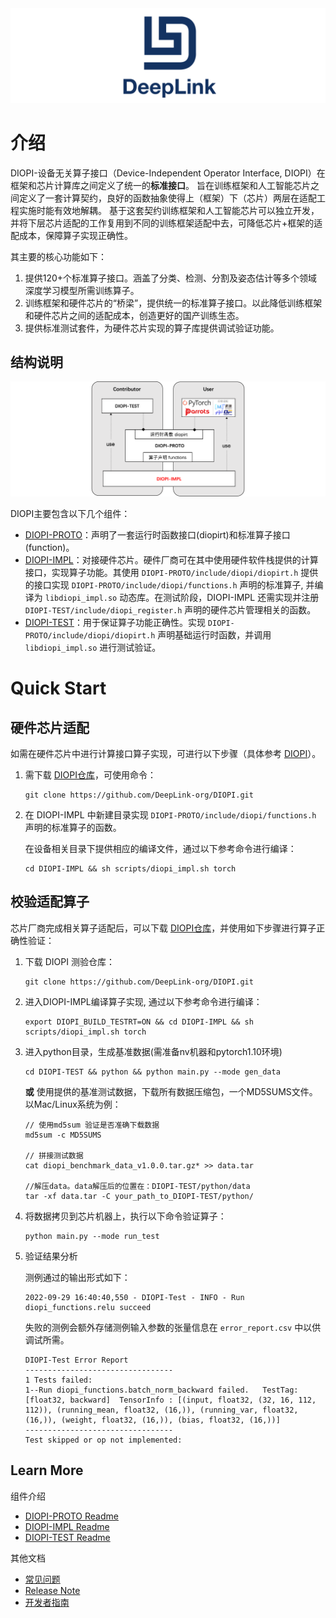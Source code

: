 <div align=center>
<img src="img/deepLink_logo.png">
</div>

# 介绍

DIOPI-设备无关算子接口（Device-Independent Operator Interface, DIOPI）在框架和芯片计算库之间定义了统一的**标准接口**。
旨在训练框架和人工智能芯片之间定义了一套计算契约，良好的函数抽象使得上（框架）下（芯片）两层在适配工程实施时能有效地解耦。
基于这套契约训练框架和人工智能芯片可以独立开发，并将下层芯片适配的工作复用到不同的训练框架适配中去，可降低芯片+框架的适配成本，保障算子实现正确性。

其主要的核心功能如下：
1. 提供120+个标准算子接口。涵盖了分类、检测、分割及姿态估计等多个领域深度学习模型所需训练算子。
2. 训练框架和硬件芯片的“桥梁”，提供统一的标准算子接口。以此降低训练框架和硬件芯片之间的适配成本，创造更好的国产训练生态。
3. 提供标准测试套件，为硬件芯片实现的算子库提供调试验证功能。

<!--1. DIOPI-PROTO 中定义了120多个标准算子接口，此处主要以功能角度计数，如 add 算子及其 scalar/inplace/backward 版本统计为 1 个算子接口。DIOPI 算子库涵盖了分类、检测、分割及姿态估计等多个领域深度学习模型所需训练算子。
2. DIOPI-IMPL 实现的标准算子库将使用统一的标准算子接口连接训练框架和硬件芯片，以此降低训练框架和硬件芯片之间的适配成本，创造更好的国产训练生态。
3. DIOPI-TEST 作为独立的测试框架为硬件芯片实现的算子库提供调试验证功能。-->


## 结构说明

<!--![DIOPI结构图如图所示](img/structure3.png)-->

<img src="img/structure2.png">

DIOPI主要包含以下几个组件：

- [DIOPI-PROTO](https://github.com/DeepLink-org/DIOPI/tree/main/DIOPI-PROTO)：声明了一套运行时函数接口(diopirt)和标准算子接口(function)。
- [DIOPI-IMPL](https://github.com/DeepLink-org/DIOPI/tree/main/DIOPI-IMPL)：对接硬件芯片。硬件厂商可在其中使用硬件软件栈提供的计算接口，实现算子功能。其使用 ```DIOPI-PROTO/include/diopi/diopirt.h``` 提供的接口实现 ```DIOPI-PROTO/include/diopi/functions.h``` 声明的标准算子, 并编译为 ```libdiopi_impl.so``` 动态库。在测试阶段，DIOPI-IMPL 还需实现并注册 ```DIOPI-TEST/include/diopi_register.h``` 声明的硬件芯片管理相关的函数。
- [DIOPI-TEST](https://github.com/DeepLink-org/DIOPI/tree/main/DIOPI-TEST)：用于保证算子功能正确性。实现 ```DIOPI-PROTO/include/diopi/diopirt.h``` 声明基础运行时函数，并调用 ```libdiopi_impl.so``` 进行测试验证。
<!-- * DIPU-Adapter 实现 DIOPI-PROTO/include/diopi/diopirt.h 声明基础运行时函数, 将 DIOPI 算子适配训练框架，保证训练框架调用 libdiopi_impl.so 进行模型训练。 -->

<!--
- [DIOPI-PROTO](https://github.com/OpenComputeLab/DIOPI/DIOPI-PROTO)：定义了若干运行时函数接口(diopirt)和算子声明接口(function)；
- [DIOPI-IMPL](https://github.com/OpenComputeLab/DIOPI/DIOPI-IMPL)：对接硬件芯片。硬件厂商可在其中使用硬件软件栈提供的计算接口，实现算子功能；
- [DIOPI-TEST](https://github.com/OpenComputeLab/DIOPI/DIOPI-TEST)：用于保证算子功能正确性(算子测试 + 模型验证)，通过LiteRT实现了运行时函数；
- [DIPU-Adapter](https://github.com/OpenComputeLab/DIPU-Adapter)：对接训练框架。其中实现了用于接入pytorch2.0的运行时函数；


一段结构流程说明 ***[补充说明，格式不定，说明各板块之间的关系即可]***。
-->


# Quick Start

## 硬件芯片适配

如需在硬件芯片中进行计算接口算子实现，可进行以下步骤（具体参考 [DIOPI](https://github.com/DeepLink-org/DIOPI#readme)）。


1. 需下载 [DIOPI仓库](https://github.com/DeepLink-org/DIOPI)，可使用命令：
    ```
    git clone https://github.com/DeepLink-org/DIOPI.git
    ```
2. 在 DIOPI-IMPL 中新建目录实现 ```DIOPI-PROTO/include/diopi/functions.h``` 声明的标准算子的函数。

    在设备相关目录下提供相应的编译文件，通过以下参考命令进行编译：
    ```
    cd DIOPI-IMPL && sh scripts/diopi_impl.sh torch
    ```

## 校验适配算子 <a id="test_tutor"></a>

芯片厂商完成相关算子适配后，可以下载 [DIOPI仓库](https://github.com/DeepLink-org/DIOPI)，并使用如下步骤进行算子正确性验证：

  1. 下载 DIOPI 测验仓库：
      ```
      git clone https://github.com/DeepLink-org/DIOPI.git
      ```
  2. 进入DIOPI-IMPL编译算子实现, 通过以下参考命令进行编译：
      ```
      export DIOPI_BUILD_TESTRT=ON && cd DIOPI-IMPL && sh scripts/diopi_impl.sh torch
      ```
  2. 进入python目录，生成基准数据(需准备nv机器和pytorch1.10环境)

      ```
      cd DIOPI-TEST && python && python main.py --mode gen_data
      ```
      **或** 使用提供的基准测试数据，下载所有数据压缩包，一个MD5SUMS文件。以Mac/Linux系统为例：
      ```
      // 使用md5sum 验证是否准确下载数据
      md5sum -c MD5SUMS

      // 拼接测试数据
      cat diopi_benchmark_data_v1.0.0.tar.gz* >> data.tar

      //解压data。data解压后的位置在：DIOPI-TEST/python/data
      tar -xf data.tar -C your_path_to_DIOPI-TEST/python/
      ```
  3. 将数据拷贝到芯片机器上，执行以下命令验证算子：
      ```
      python main.py --mode run_test
      ```

  4. 验证结果分析

      测例通过的输出形式如下：

      ```
      2022-09-29 16:40:40,550 - DIOPI-Test - INFO - Run diopi_functions.relu succeed
      ```
      
      失败的测例会额外存储测例输入参数的张量信息在 ```error_report.csv``` 中以供调试所需。

      ```
      DIOPI-Test Error Report
      ---------------------------------
      1 Tests failed:
      1--Run diopi_functions.batch_norm_backward failed.   TestTag: [float32, backward]  TensorInfo : [(input, float32, (32, 16, 112, 112)), (running_mean, float32, (16,)), (running_var, float32, (16,)), (weight, float32, (16,)), (bias, float32, (16,))]
      ---------------------------------
      Test skipped or op not implemented:
      ```

## Learn More
组件介绍
* [DIOPI-PROTO Readme](https://github.com/DeepLink-org/DIOPI/tree/main/DIOPI-PROTO#readme)
* [DIOPI-IMPL Readme](https://github.com/DeepLink-org/DIOPI/tree/main/DIOPI-IMPL#readme)
* [DIOPI-TEST Readme](https://github.com/DeepLink-org/DIOPI/tree/main/DIOPI-TEST#readme)
<!--* [DIPU-Adapter Readme](DIPU-Adapter.md)-->

其他文档
<!--* [API文档]{} -->
* [常见问题](https://deeplink-org.github.io/OpenComputeLab.github.io/5%20FAQ.html)
* [Release Note](https://github.com/DeepLink-org/DIOPI/releases)
* [开发者指南](https://github.com/DeepLink-org/DIOPI/blob/main/Contributors.md)
